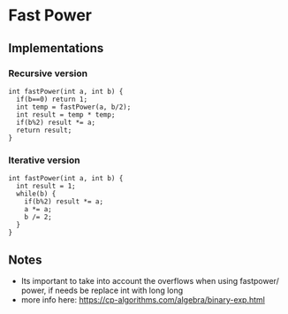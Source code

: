 # Fast Power
## Implementations
### Recursive version
```
int fastPower(int a, int b) {
  if(b==0) return 1;
  int temp = fastPower(a, b/2);
  int result = temp * temp;
  if(b%2) result *= a;
  return result;
}
```
### Iterative version
```
int fastPower(int a, int b) {
  int result = 1;
  while(b) {
    if(b%2) result *= a;
    a *= a;
    b /= 2;
  }
}
```
## Notes
- Its important to take into account the overflows when using fastpower/ power, if needs be replace int with long long
- more info here: https://cp-algorithms.com/algebra/binary-exp.html
